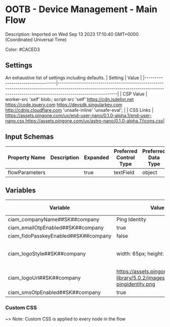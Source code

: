 # OOTB - Device Management - Main Flow
Description: Imported on Wed Sep 13 2023 17:10:40 GMT&#43;0000 (Coordinated Universal Time) 

Color: #CACED3

## Settings
An exhaustive list of settings including defaults.
| Setting                          | Value                                                                                                                                                                                   |
|----------------------------------|-----------------------------------------------------------------------------------------------------------------------------------------------------------------------------------------|
| CSP Value                        | worker-src &#39;self&#39; blob:; script-src &#39;self&#39; https://cdn.jsdelivr.net https://code.jquery.com https://devsdk.singularkey.com http://cdnjs.cloudflare.com &#39;unsafe-inline&#39; &#39;unsafe-eval&#39;; | 
 | CSS Links                        | https://assets.pingone.com/ux/end-user-nano/0.1.0-alpha.1/end-user-nano.css,https://assets.pingone.com/ux/astro-nano/0.1.0-alpha.7/icons.css|

## Input Schemas
| Property Name | Description | Expanded | Preferred Control Type | Preferred Data Type | Required |
|----------------------------------|-----------------|-----------------|-----------------|-----------------|-----------------|
| flowParameters |  | true | textField | object | false | 
 

## Variables
| Variable | Value | Context | Display Name | Field Type | Min | Max | Mutable | Type |                                                                                                                                                                
|----------------------------------|-----------------|-----------------|-----------------|-----------------|-----------------|-----------------|-----------------|-----------------|
| ciam_companyName##SK##company | Ping Identity | company |  | string | 0 | 2000 | false | property | 
 | ciam_emailOtpEnabled##SK##company | true | company |  | boolean | 0 | 2000 | true | property | 
 | ciam_fidoPasskeyEnabled##SK##company | false | company |  | boolean | 0 | 2000 | true | property | 
 | ciam_logoStyle##SK##company | width: 65px; height: 65px; | company | CSS style for company logo | string | 0 | 2000 | true | property | 
 | ciam_logoUrl##SK##company | https://assets.pingone.com/ux/ui-library/5.0.2/images/logo-pingidentity.png | company | URL of company logo | string | 0 | 2000 | true | property | 
 | ciam_smsOtpEnabled##SK##company | true | company |  | boolean | 0 | 2000 | true | property | 
 

### Custom CSS
~> Note: Custom CSS is applied to every node in the flow

```css

```
